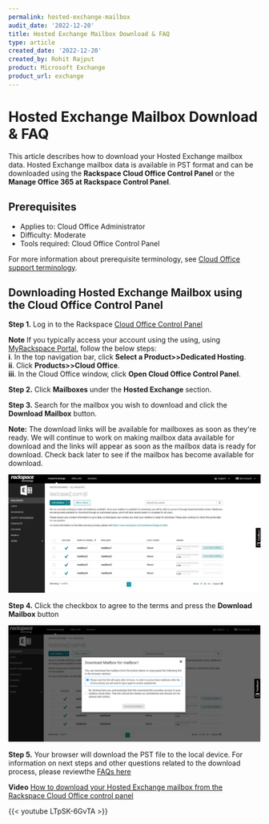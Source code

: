 ```yaml
---
permalink: hosted-exchange-mailbox
audit_date: '2022-12-20'
title: Hosted Exchange Mailbox Download & FAQ
type: article
created_date: '2022-12-20'
created_by: Rohit Rajput
product: Microsoft Exchange
product_url: exchange
---
```


Hosted Exchange Mailbox Download & FAQ
========================================
This article describes how to download your Hosted Exchange mailbox data. Hosted Exchange mailbox data is available in PST format and can be downloaded using the **Rackspace Cloud Office Control Panel** or the **Manage Office 365 at Rackspace Control Panel**. 

Prerequisites
--------------------------------------------

 - Applies to: Cloud Office Administrator
 - Difficulty: Moderate
 - Tools required: Cloud Office Control Panel

 For more information about prerequisite terminology, see [Cloud Office support terminology](https://docs.rackspace.com/support/how-to/cloud-office-support-terminology/).
	
Downloading Hosted Exchange Mailbox using the Cloud Office Control Panel
-----------------------------------------------------------------

**Step 1.**
Log in to the Rackspace 
[Cloud Office Control Panel](https://cp.rackspace.com/)

**Note** If you typically access your account using the using, using [MyRackspace Portal](https://login.rackspace.com/login), follow the below steps:
<br />**i**.  In the top navigation bar, click **Select a Product>>Dedicated Hosting**.
<br />**ii**.	Click **Products>>Cloud Office**.
<br />**iii**. In the Cloud Office window, click **Open Cloud Office Control Panel**.

**Step 2.**  Click **Mailboxes** under the **Hosted Exchange** section.

**Step 3.** Search for the mailbox you wish to download and click the **Download Mailbox** button.

**Note:** The download links will be available for mailboxes as soon as they're ready. We will
continue to work on making mailbox data available for download and the links will appear as
soon as the mailbox data is ready for download. Check back later to see if the mailbox has
become available for download.

<img width="700" alt="manage_download_mailbox" src="manage-download-mailbox.png">


**Step 4.** Click the checkbox to agree to the terms and press the **Download Mailbox** button

<img width="700" alt="download_mailbox_modal" src="download-mailbox-modal.png">


**Step 5.** Your browser will download the PST file to the local device. For information on next steps and other questions related to the download process, please reviewthe [FAQs here](https://www.rackspace.com/sites/default/files/2022-12/Data-Recovery-FAQs-1.pdf)

**Video** [How to download your Hosted Exchange mailbox from the Rackspace Cloud Office control panel](https://youtu.be/LTpSK-6GvTA)
<!-- YouTube video embed for https://youtu.be/LTpSK-6GvTA -->
{{< youtube LTpSK-6GvTA >}}
